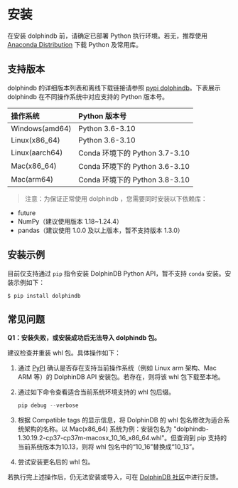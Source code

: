 # 安装

在安装 dolphindb 前，请确定已部署 Python 执行环境。若无，推荐使用 [Anaconda Distribution](https://www.anaconda.com/products/distribution) 下载 Python 及常用库。

## 支持版本

dolphindb 的详细版本列表和离线下载链接请参照 [pypi dolphindb](https://pypi.org/project/dolphindb/1.30.21.1/#files)。下表展示 dolphindb 在不同操作系统中对应支持的 Python 版本号。

| 操作系统       | Python 版本号                        |
| :------------ | :----------------------------------- |
| Windows(amd64)| Python 3.6-3.10                      |
| Linux(x86_64) | Python 3.6-3.10                      |
| Linux(aarch64)| Conda 环境下的 Python 3.7-3.10        |
| Mac(x86_64)   | Conda 环境下的 Python 3.6-3.10        |
| Mac(arm64)    | Conda 环境下的 Python 3.8-3.10        |

> 注意：为保证正常使用 dolphindb ，您需要同时安装以下依赖库：

* future
* NumPy（建议使用版本 1.18~1.24.4）
* pandas（建议使用 1.0.0 及以上版本，暂不支持版本 1.3.0）

## 安装示例

目前仅支持通过 `pip` 指令安装  DolphinDB Python API，暂不支持 `conda` 安装。安装示例如下：

```Console
$ pip install dolphindb
```

## 常见问题

**Q1：安装失败，或安装成功后无法导入 dolphindb 包。**

建议检查并重装 whl 包。具体操作如下：

1. 通过 [PyPI](https://pypi.org/) 确认是否存在支持当前操作系统（例如 Linux arm 架构、Mac ARM 等）的 DolphinDB API 安装包。若存在，则将该 whl 包下载至本地。
2. 通过如下命令查看适合当前系统环境支持的 whl 包后缀。

   ```python
   pip debug --verbose
   ```

3. 根据 Compatible tags 的显示信息，将 DolphinDB 的 whl 包名修改为适合系统架构的名称。以 Mac(x86_64) 系统为例：安装包名为 "dolphindb-1.30.19.2-cp37-cp37m-macosx_10_16_x86_64.whl"。但查询到 pip 支持的当前系统版本为10.13，则将 whl 包名中的“10_16”替换成“10_13”。
4. 尝试安装更名后的 whl 包。

若执行完上述操作后，仍无法安装或导入，可在 [DolphinDB 社区](https://ask.dolphindb.net)中进行反馈。
